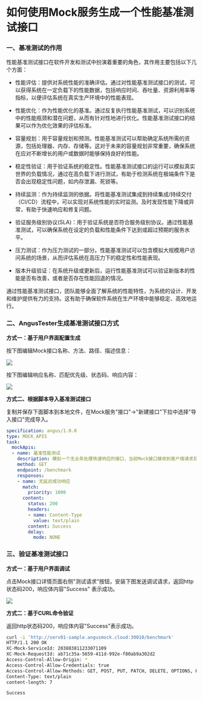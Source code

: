 如何使用Mock服务生成一个性能基准测试接口
====

### 一、基准测试的作用

性能基准测试接口在软件开发和测试中扮演着重要的角色，其作用主要包括以下几个方面：

- 性能评估：提供对系统性能的准确评估。通过对性能基准测试接口的测试，可以获得系统在一定负载下的性能数据，包括响应时间、吞吐量、资源利用率等指标，以便评估系统在真实生产环境中的性能表现。

- 性能优化：作为性能优化的基准。通过反复执行性能基准测试，可以识别系统中的性能瓶颈和潜在问题，从而有针对性地进行优化。性能基准测试接口的结果可以作为优化效果的评估标准。

- 容量规划：用于容量规划和预测。性能基准测试可以帮助确定系统所需的资源，包括处理器、内存、存储等。这对于未来的容量规划非常重要，确保系统在应对不断增长的用户或数据时能够保持良好的性能。

- 稳定性验证：用于验证系统的稳定性。性能基准测试接口的运行可以模拟真实世界的负载情况，通过在高负载下进行测试，有助于检测系统在极端条件下是否会出现稳定性问题，如内存泄漏、死锁等。

- 持续监测：作为持续监测的依据。将性能基准测试集成到持续集成/持续交付（CI/CD）流程中，可以实现对系统性能的实时监测。及时发现性能下降或异常，有助于快速响应和修复问题。

- 验证服务级别协议(SLA)：用于验证系统是否符合服务级别协议。通过性能基准测试，可以确保系统在设定的负载和性能条件下达到或超过预期的服务水平。

- 压力测试：作为压力测试的一部分。性能基准测试可以包含模拟大规模用户访问系统的场景，从而评估系统在高压力下的稳定性和性能表现。

- 版本升级验证：在系统升级或更新后，运行性能基准测试可以验证新版本的性能是否有改善，或者是否存在性能回退的情况。

通过性能基准测试接口，团队能够全面了解系统的性能特性，为系统的设计、开发和维护提供有力的支持。这有助于确保软件系统在生产环境中能够稳定、高效地运行。

### 二、AngusTester生成基准测试接口方式

**方式一：基于用户界面配置生成**

按下图编辑Mock接口名称、方法、路径、描述信息：

<img src="https://bj-c1-prod-files.xcan.cloud/storage/pubapi/v1/file/GS09-01.png?fid=203622614944448790&fpt=B8qy1zgnpoGjHJIhyIXudj8jo2HVFZ1LQ3XydAVN"/>

按下图编辑响应名称、匹配优先级、状态码、响应内容：

<img src="https://bj-c1-prod-files.xcan.cloud/storage/pubapi/v1/file/GS09-02.png?fid=203622614944448792&fpt=CetOIjQlbHzxU5kDpYav2BCI87ub6y6JRN1jswvU"/>

**方式二、根据脚本导入基准测试接口**

复制并保存下面脚本到本地文件，在Mock服务"接口"->"新建接口"下拉中选择"导入接口"完成导入。

```yaml
specification: angus/1.0.0
type: MOCK_APIS
task:
  mockApis:
  - name: 基准性能测试
    description: 模拟一个无业务处理快速响应的接口，当前Mock接口接收到客户端请求后立即返回成功。
    method: GET
    endpoint: /benchmark
    responses:
    - name: 无延迟成功响应
      match:
        priority: 1000
      content:
        status: 200
        headers:
        - name: Content-Type
          value: text/plain
        content: Success
        delay:
          mode: NONE
```

### 三、验证基准测试接口

**方式一：基于用户界面调试**

点击Mock接口详情页面右侧"测试请求"按钮，安装下图发送调试请求，返回http状态码200，响应体内容"Success"
表示成功。

<img src="https://bj-c1-prod-files.xcan.cloud/storage/pubapi/v1/file/GS09-03.png?fid=203622614944448794&fpt=DCYpofwsScQN8WjfTMOSzlMhM22pGzycds6jdXIM"/>

**方式二：基于CURL命令验证**

返回http状态码200，响应体内容"Success"表示成功。

```bash
curl -i 'http://serv01-sample.angusmock.cloud:30010/benchmark'
HTTP/1.1 200 OK
XC-Mock-ServiceId: 203883811233071109
XC-Mock-RequestId: ab71c35a-5659-411d-992e-f80ab9a302d2
Access-Control-Allow-Origin: *
Access-Control-Allow-Credentials: true
Access-Control-Allow-Methods: GET, POST, PUT, PATCH, DELETE, OPTIONS, HEAD
Content-Type: text/plain
content-length: 7

Success
```


